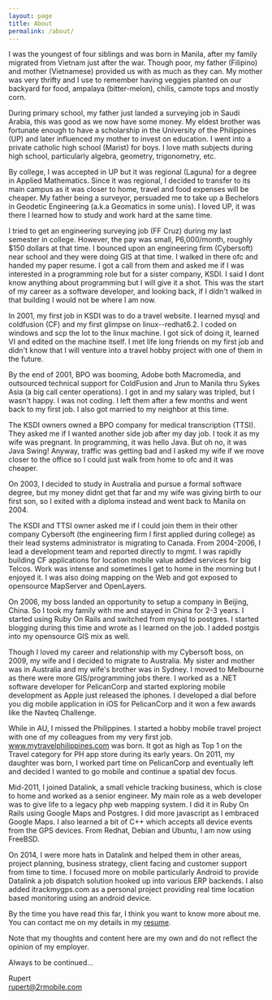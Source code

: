 ```yaml
---
layout: page
title: About
permalink: /about/
---
```


I was the youngest of four siblings and was born in Manila, after my family migrated from Vietnam just after the war.  Though poor, my father (Filipino) and mother (Vietnamese) provided us with as much as they can.  My mother was very thrifty and I use to remember having veggies planted on our backyard for food, ampalaya (bitter-melon), chilis, camote tops and mostly corn.  

During primary school, my father just landed a surveying job in Saudi Arabia, this was good as we now have some money.  My eldest brother was fortunate enough to have a scholarship in the University of the Philippines (UP) and later influenced my mother to invest on education. I went into a private catholic high school (Marist) for boys.  I love math subjects during high school, particularly algebra, geometry, trigonometry, etc.  

By college, I was accepted in UP but it was regional (Laguna) for a degree in Applied Mathematics.  Since it was regional, I decided to transfer to its main campus as it was closer to home, travel and food expenses will be cheaper.  My father being a surveyor, persuaded me to take up a Bechelors in Geodetic Engineering (a.k.a Geomatics in some unis).  I loved UP, it was there I learned how to study and work hard at the same time.

I tried to get an engineering surveying job (FF Cruz) during my last semester in college.  However, the pay was small, P6,000/month, roughly $150 dollars at that time.  I bounced upon an engineering firm (Cybersoft) near school and they were doing GIS at that time.  I walked in there ofc and handed my paper resume.  I got a call from them and asked me if I was interested in a programming role but for a sister company, KSDI.  I said I dont know anything about programming but I will give it a shot. This was the start of my career as a software developer, and looking back, if I didn't walked in that building I would not be where I am now.

In 2001, my first job in KSDI was to do a travel website. I learned mysql and coldfusion (CF) and my first glimpse on linux--redhat6.2.  I coded on windows and scp the lot to the linux machine.  I got sick of doing it, learned VI and edited on the machine itself.  I met life long friends on my first job and didn't know that I will venture into a travel hobby project with one of them in the future.

By the end of 2001, BPO was booming, Adobe both Macromedia, and outsourced technical support for ColdFusion and Jrun to Manila thru Sykes Asia (a big call center operations). I got in and my salary was tripled, but I wasn't happy. I was not coding.  I left them after a few months and went back to my first job.  I also got married to my neighbor at this time.

The KSDI owners owned a BPO company for medical transcription (TTSI).  They asked me if I wanted another side job after my day job.  I took it as my wife was pregnant. In programming, it was hello Java. But oh no, it was Java Swing!  Anyway, traffic was getting bad and I asked my wife if we move closer to the office so I could just walk from home to ofc and it was cheaper.

On 2003, I decided to study in Australia and pursue a formal software degree, but my money didnt get that far and my wife was giving birth to our first son, so I exited with a diploma instead and went back to Manila on 2004.

The KSDI and TTSI owner asked me if I could join them in their other company Cybersoft (the engineering firm I first applied during college) as their lead systems administrator is migrating to Canada.  From 2004-2006, I lead a development team and reported directly to mgmt.  I was rapidly building CF applications for location mobile value added services for big Telcos.  Work was intense and sometimes I get to home in the morning but I enjoyed it.  I was also doing mapping on the Web and got exposed to opensource MapServer and OpenLayers.

On 2006, my boss landed an opportunity to setup a company in Beijing, China.  So I took my family with me and stayed in China for 2-3 years.  I started using Ruby On Rails and switched from mysql to postgres. I started blogging during this time and wrote as I learned on the job.  I added postgis into my opensource GIS mix as well.

Though I loved my career and relationship with my Cybersoft boss, on 2009, my wife and I decided to migrate to Australia. My sister and mother was in Australia and my wife's brother was in Sydney.  I moved to Melbourne as there were more GIS/programming jobs there. I worked as a .NET software developer for PelicanCorp and started exploring mobile development as Apple just released the iphones. I developed a dial before you dig mobile application in iOS for PelicanCorp and it won a few awards like the Navteq Challenge.  

While in AU, I missed the Philippines.  I started a hobby mobile travel project with one of my colleagues from my very first job.  www.mytravelphilippines.com was born.  It got as high as Top 1 on the Travel category for PH app store during its early years.  On 2011, my daughter was born, I worked part time on PelicanCorp and eventually left and decided I wanted to go mobile and continue a spatial dev focus.

Mid-2011, I joined Datalink, a small vehicle tracking business, which is close to home and worked as a senior engineer.  My main role as a web developer was to give life to a legacy php web mapping system.  I did it in Ruby On Rails using Google Maps and Postgres.  I did more javascript as I embraced Google Maps.  I also learned a bit of C++ which accepts all device events from the GPS devices.  From Redhat, Debian and Ubuntu, I am now using FreeBSD.

On 2014, I were more hats in Datalink and helped them in other areas, project planning, business strategy, client facing and customer support from time to time.  I focused more on mobile particularly Android to provide Datalink a job dispatch solution hooked up into various ERP backends. I also added itrackmygps.com as a personal project providing real time location based monitoring using an android device.

By the time you have read this far, I think you want to know more about me. You can contact me on my details in my [resume](/resume/).

Note that my thoughts and content here are my own and do not reflect the opinion of my employer.
  

Always to be continued...


Rupert  
rupert@2rmobile.com
